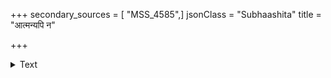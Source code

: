 +++
secondary_sources = [ "MSS_4585",]
jsonClass = "Subhaashita"
title = "आत्मन्यपि न"

+++

<details><summary>Text</summary>

आत्मन्यपि न विश्वासस् तावान् भवति सत्सु यः।  
तस्मात् सत्सु विशेषेण सर्वः प्रणयमिच्छति॥
</details>
